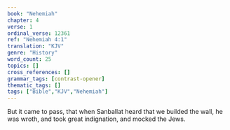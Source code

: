 ```yaml
---
book: "Nehemiah"
chapter: 4
verse: 1
ordinal_verse: 12361
ref: "Nehemiah 4:1"
translation: "KJV"
genre: "History"
word_count: 25
topics: []
cross_references: []
grammar_tags: [contrast-opener]
thematic_tags: []
tags: ["Bible","KJV","Nehemiah"]
---
```

But it came to pass, that when Sanballat heard that we builded the wall, he was wroth, and took great indignation, and mocked the Jews.
